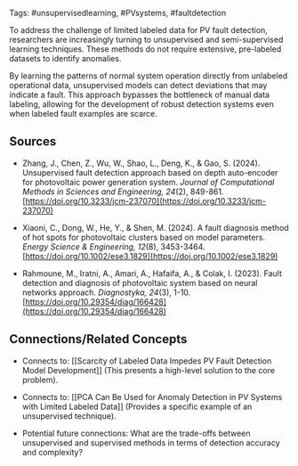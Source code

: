 Tags: #unsupervisedlearning, #PVsystems, #faultdetection

To address the challenge of limited labeled data for PV fault detection, researchers are increasingly turning to unsupervised and semi-supervised learning techniques. 
These methods do not require extensive, pre-labeled datasets to identify anomalies.

By learning the patterns of normal system operation directly from unlabeled operational data, unsupervised models can detect deviations that may indicate a fault. 
This approach bypasses the bottleneck of manual data labeling, allowing for the development of robust detection systems even when labeled fault examples are scarce.

## Sources

- Zhang, J., Chen, Z., Wu, W., Shao, L., Deng, K., & Gao, S. (2024). Unsupervised fault detection approach based on depth auto-encoder for photovoltaic power generation system. _Journal of Computational Methods in Sciences and Engineering, 24_(2), 849-861. [https://doi.org/10.3233/jcm-237070](https://doi.org/10.3233/jcm-237070)
    
- Xiaoni, C., Dong, W., He, Y., & Shen, M. (2024). A fault diagnosis method of hot spots for photovoltaic clusters based on model parameters. _Energy Science & Engineering, 12_(8), 3453-3464. [https://doi.org/10.1002/ese3.1829](https://doi.org/10.1002/ese3.1829)
    
- Rahmoune, M., Iratni, A., Amari, A., Hafaifa, A., & Colak, I. (2023). Fault detection and diagnosis of photovoltaic system based on neural networks approach. _Diagnostyka, 24_(3), 1-10. [https://doi.org/10.29354/diag/166428](https://doi.org/10.29354/diag/166428)
    

## Connections/Related Concepts

- Connects to: [[Scarcity of Labeled Data Impedes PV Fault Detection Model Development]] (This presents a high-level solution to the core problem).
    
- Connects to: [[PCA Can Be Used for Anomaly Detection in PV Systems with Limited Labeled Data]] (Provides a specific example of an unsupervised technique).
    
- Potential future connections: What are the trade-offs between unsupervised and supervised methods in terms of detection accuracy and complexity?